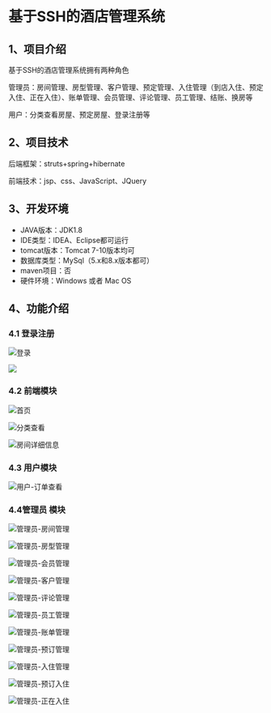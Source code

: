 # 基于SSH的酒店管理系统


## 1、项目介绍

基于SSH的酒店管理系统拥有两种角色

管理员：房间管理、房型管理、客户管理、预定管理、入住管理（到店入住、预定入住、正在入住）、账单管理、会员管理、评论管理、员工管理、结账、换房等

用户：分类查看房屋、预定房屋、登录注册等


## 2、项目技术

后端框架：struts+spring+hibernate

前端技术：jsp、css、JavaScript、JQuery

## 3、开发环境

- JAVA版本：JDK1.8
- IDE类型：IDEA、Eclipse都可运行
- tomcat版本：Tomcat 7-10版本均可
- 数据库类型：MySql（5.x和8.x版本都可） 
- maven项目：否
- 硬件环境：Windows 或者 Mac OS


## 4、功能介绍

### 4.1 登录注册

![登录](https://project-images-1256969109.cos.ap-chongqing.myqcloud.com/Typora-Images/202208072124995.jpg)

![](https://project-images-1256969109.cos.ap-chongqing.myqcloud.com/Typora-Images/202208072124405.jpeg)

### 4.2 前端模块

![首页](https://project-images-1256969109.cos.ap-chongqing.myqcloud.com/Typora-Images/202208072125002.jpg)

![分类查看](https://project-images-1256969109.cos.ap-chongqing.myqcloud.com/Typora-Images/202208072125864.jpg)

![房间详细信息](https://project-images-1256969109.cos.ap-chongqing.myqcloud.com/Typora-Images/202208072125439.jpg)

### 4.3 用户模块

![用户-订单查看](https://project-images-1256969109.cos.ap-chongqing.myqcloud.com/Typora-Images/202208072125027.jpg)

### 4.4管理员 模块

![管理员-房间管理](https://project-images-1256969109.cos.ap-chongqing.myqcloud.com/Typora-Images/202208072125097.jpg)

![管理员-房型管理](https://project-images-1256969109.cos.ap-chongqing.myqcloud.com/Typora-Images/202208072125841.jpg)

![管理员-会员管理](https://project-images-1256969109.cos.ap-chongqing.myqcloud.com/Typora-Images/202208072125025.jpg)

![管理员-客户管理](https://project-images-1256969109.cos.ap-chongqing.myqcloud.com/Typora-Images/202208072125975.jpg)

![管理员-评论管理](https://project-images-1256969109.cos.ap-chongqing.myqcloud.com/Typora-Images/202208072125793.jpg)

![管理员-员工管理](https://project-images-1256969109.cos.ap-chongqing.myqcloud.com/Typora-Images/202208072125235.jpg)

![管理员-账单管理](https://project-images-1256969109.cos.ap-chongqing.myqcloud.com/Typora-Images/202208072125095.jpg)

![管理员-预订管理](https://project-images-1256969109.cos.ap-chongqing.myqcloud.com/Typora-Images/202208072125273.jpg)

![管理员-入住管理](https://project-images-1256969109.cos.ap-chongqing.myqcloud.com/Typora-Images/202208072125813.jpg)

![管理员-预订入住](https://project-images-1256969109.cos.ap-chongqing.myqcloud.com/Typora-Images/202208072125246.jpg)

![管理员-正在入住](https://project-images-1256969109.cos.ap-chongqing.myqcloud.com/Typora-Images/202208072126957.jpg)

